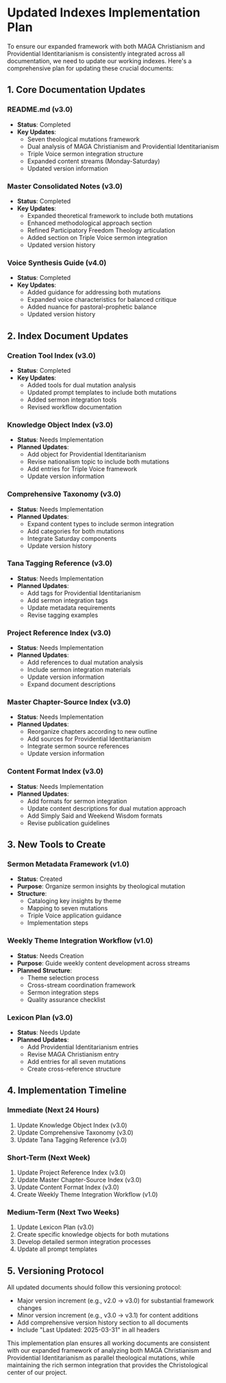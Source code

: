 # Updated Indexes Implementation Plan

To ensure our expanded framework with both MAGA Christianism and Providential Identitarianism is consistently integrated across all documentation, we need to update our working indexes. Here's a comprehensive plan for updating these crucial documents:

## 1. Core Documentation Updates

### README.md (v3.0)
- **Status**: Completed
- **Key Updates**:
  - Seven theological mutations framework
  - Dual analysis of MAGA Christianism and Providential Identitarianism
  - Triple Voice sermon integration structure
  - Expanded content streams (Monday-Saturday)
  - Updated version information

### Master Consolidated Notes (v3.0)
- **Status**: Completed
- **Key Updates**:
  - Expanded theoretical framework to include both mutations
  - Enhanced methodological approach section
  - Refined Participatory Freedom Theology articulation
  - Added section on Triple Voice sermon integration
  - Updated version history

### Voice Synthesis Guide (v4.0)
- **Status**: Completed
- **Key Updates**:
  - Added guidance for addressing both mutations
  - Expanded voice characteristics for balanced critique
  - Added nuance for pastoral-prophetic balance
  - Updated version history

## 2. Index Document Updates

### Creation Tool Index (v3.0)
- **Status**: Completed
- **Key Updates**:
  - Added tools for dual mutation analysis
  - Updated prompt templates to include both mutations
  - Added sermon integration tools
  - Revised workflow documentation

### Knowledge Object Index (v3.0)
- **Status**: Needs Implementation
- **Planned Updates**:
  - Add object for Providential Identitarianism
  - Revise nationalism topic to include both mutations
  - Add entries for Triple Voice framework
  - Update version information

### Comprehensive Taxonomy (v3.0)
- **Status**: Needs Implementation
- **Planned Updates**:
  - Expand content types to include sermon integration
  - Add categories for both mutations
  - Integrate Saturday components
  - Update version history

### Tana Tagging Reference (v3.0)
- **Status**: Needs Implementation
- **Planned Updates**:
  - Add tags for Providential Identitarianism
  - Add sermon integration tags
  - Update metadata requirements
  - Revise tagging examples

### Project Reference Index (v3.0)
- **Status**: Needs Implementation
- **Planned Updates**:
  - Add references to dual mutation analysis
  - Include sermon integration materials
  - Update version information
  - Expand document descriptions

### Master Chapter-Source Index (v3.0)
- **Status**: Needs Implementation
- **Planned Updates**:
  - Reorganize chapters according to new outline
  - Add sources for Providential Identitarianism
  - Integrate sermon source references
  - Update version information

### Content Format Index (v3.0)
- **Status**: Needs Implementation
- **Planned Updates**:
  - Add formats for sermon integration
  - Update content descriptions for dual mutation approach
  - Add Simply Said and Weekend Wisdom formats
  - Revise publication guidelines

## 3. New Tools to Create

### Sermon Metadata Framework (v1.0)
- **Status**: Created
- **Purpose**: Organize sermon insights by theological mutation
- **Structure**:
  - Cataloging key insights by theme
  - Mapping to seven mutations
  - Triple Voice application guidance
  - Implementation steps

### Weekly Theme Integration Workflow (v1.0)
- **Status**: Needs Creation
- **Purpose**: Guide weekly content development across streams
- **Planned Structure**:
  - Theme selection process
  - Cross-stream coordination framework
  - Sermon integration steps
  - Quality assurance checklist

### Lexicon Plan (v3.0)
- **Status**: Needs Update
- **Planned Updates**:
  - Add Providential Identitarianism entries
  - Revise MAGA Christianism entry
  - Add entries for all seven mutations
  - Create cross-reference structure

## 4. Implementation Timeline

### Immediate (Next 24 Hours)
1. Update Knowledge Object Index (v3.0)
2. Update Comprehensive Taxonomy (v3.0)
3. Update Tana Tagging Reference (v3.0)

### Short-Term (Next Week)
1. Update Project Reference Index (v3.0)
2. Update Master Chapter-Source Index (v3.0)
3. Update Content Format Index (v3.0)
4. Create Weekly Theme Integration Workflow (v1.0)

### Medium-Term (Next Two Weeks)
1. Update Lexicon Plan (v3.0)
2. Create specific knowledge objects for both mutations
3. Develop detailed sermon integration processes
4. Update all prompt templates

## 5. Versioning Protocol

All updated documents should follow this versioning protocol:
- Major version increment (e.g., v2.0 → v3.0) for substantial framework changes
- Minor version increment (e.g., v3.0 → v3.1) for content additions
- Add comprehensive version history section to all documents
- Include "Last Updated: 2025-03-31" in all headers

This implementation plan ensures all working documents are consistent with our expanded framework of analyzing both MAGA Christianism and Providential Identitarianism as parallel theological mutations, while maintaining the rich sermon integration that provides the Christological center of our project.